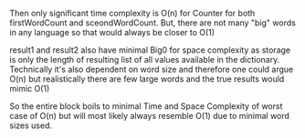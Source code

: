 Then only significant time complexity is O(n) for Counter for both firstWordCount and sceondWordCount.  But, there are not many "big" words in any language so that would always be closer to O(1)

result1 and result2 also have minimal Big0 for space complexity as storage is only the length of resulting list of all values available in the dictionary. Technically it's also dependent on word size and therefore one could argue O(n) but realistically there are few large words and the true results would mimic O(1) 

So the entire block boils to minimal Time and Space Complexity of worst case of O(n) but will most likely always resemble O(1) due to minimal word sizes used. 